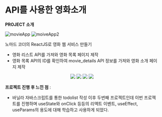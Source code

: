 # API를 사용한 영화소개

**PROJECT 소개**

![movieApp](https://user-images.githubusercontent.com/83061014/178624679-894f993a-3ff4-4f2f-8d98-1ef4d8f2d2b1.PNG)
![moiveApp2](https://user-images.githubusercontent.com/83061014/178624687-7ca5dfbf-1ef7-40df-89fb-c1d3d65fab93.PNG)

노마드 코더의 ReactJS로 영화 웹 서비스 만들기

- 영화 리스트 API를 가져와 영화 목록 페이지 제작
- 영화 목록 API의 ID를 확인하여 movie_details API 정보를 가져와 영화 소개 페이지 제작

<p align='center'>
    <img src="https://img.shields.io/badge/React-^18.1.0-blue?logo=React"/>
    <img src="https://img.shields.io/badge/node.js-v18.1.0-green?logo=Node.js"/>
    <img src="https://img.shields.io/badge/react_dom-^18.2.0-blueviolet?logo=ReactOS"/>
     <img src="https://img.shields.io/badge/react_router_dom-^6.3.0-critical?logo=React Table"/>
</p>

**프로젝트 진행 후 느낀 점** :

- 바닐라 자바스크립트를 통한 todolist 작성 이후 두번째 프로젝트인데 이번 프로젝트를 진행하며 useState와 onClick 등등의 리액트 이벤트, useEffect, useParams의 용도에 대해 학습하고 사용하게 되었다.
